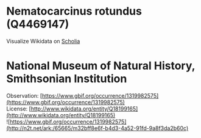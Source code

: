 
Nematocarcinus rotundus (Q4469147)
==================================
  
Visualize Wikidata on [Scholia](https://scholia.toolforge.org/taxon/Q4469147)
# National Museum of Natural History, Smithsonian Institution
  
Observation: [https://www.gbif.org/occurrence/1319982575](https://www.gbif.org/occurrence/1319982575)  
License: [http://www.wikidata.org/entity/Q18199165](http://www.wikidata.org/entity/Q18199165)  
![https://www.gbif.org/occurrence/1319982575](http://n2t.net/ark:/65665/m32bff8e6f-b4d3-4a52-91fd-9a8f3da2b60c)